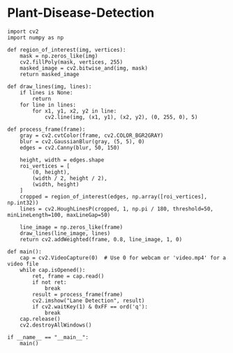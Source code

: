 # Plant-Disease-Detection
    import cv2
    import numpy as np

    def region_of_interest(img, vertices):
        mask = np.zeros_like(img)
        cv2.fillPoly(mask, vertices, 255)
        masked_image = cv2.bitwise_and(img, mask)
        return masked_image

    def draw_lines(img, lines):
        if lines is None:
            return
        for line in lines:
            for x1, y1, x2, y2 in line:
                cv2.line(img, (x1, y1), (x2, y2), (0, 255, 0), 5)

    def process_frame(frame):
        gray = cv2.cvtColor(frame, cv2.COLOR_BGR2GRAY)
        blur = cv2.GaussianBlur(gray, (5, 5), 0)
        edges = cv2.Canny(blur, 50, 150)

        height, width = edges.shape
        roi_vertices = [
            (0, height),
            (width / 2, height / 2),
            (width, height)
        ]
        cropped = region_of_interest(edges, np.array([roi_vertices], np.int32))
        lines = cv2.HoughLinesP(cropped, 1, np.pi / 180, threshold=50, minLineLength=100, maxLineGap=50)

        line_image = np.zeros_like(frame)
        draw_lines(line_image, lines)
        return cv2.addWeighted(frame, 0.8, line_image, 1, 0)

    def main():
        cap = cv2.VideoCapture(0)  # Use 0 for webcam or 'video.mp4' for a video file
        while cap.isOpened():
            ret, frame = cap.read()
            if not ret:
                break
            result = process_frame(frame)
            cv2.imshow("Lane Detection", result)
            if cv2.waitKey(1) & 0xFF == ord('q'):
                break
        cap.release()
        cv2.destroyAllWindows()

    if __name__ == "__main__":
        main()

